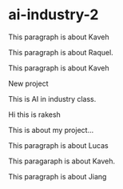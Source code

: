 # ai-industry-2


This paragraph is about Kaveh

This paragraph is about Raquel.

This paragraph is about Kaveh

New project

This is AI in industry class.


Hi this is rakesh 

This is about my project...


This paragraph is about Lucas


This paragaraph is about Kaveh.

This paragraph is about Jiang

